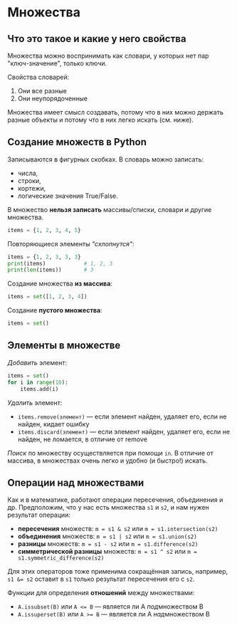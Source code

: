# Множества

## Что это такое и какие у него свойства
Множества можно воспринимать как словари, у которых нет пар "ключ-значение", только ключи.

Свойства словарей:
1. Они все разные
2. Они неупорядоченные

Множества имеет смысл создавать, потому что в них можно держать разные объекты и потому что в них легко искать (см. ниже).

## Создание множеств в Python
Записываются в фигурных скобках. В словарь можно записать:
* числа,
* строки,
* кортежи,
* логические значения True/False.

В множество __нельзя записать__ массивы/списки, словари и другие множества.

```python
items = {1, 2, 3, 4, 5}
```

Повторяющиеся элементы *"схлопнутся"*:
```python
items = {1, 2, 3, 3, 3}
print(items)            # 1, 2, 3
print(len(items))       # 3
```

Создание множества __из массива__: 
```python
items = set([1, 2, 3, 4])
```

Создание __пустого множества__:
```python
items = set()
```

## Элементы в множестве
*Добавить* элемент:
```python
items = set()
for i in range(10):
    items.add(i)
```

*Удалить* элемент:
* `items.remove(элемент)` — если элемент найден, удаляет его, если не найден, кидает ошибку
* `items.discard(элемент)` — если элемент найден, удаляет его, если не найден, не ломается, в отличие от remove

*Поиск* по множеству осуществляется при помощи `in`. В отличие от массива, в множествах очень легко и удобно (и быстро!) искать. 

## Операции над множествами

Как и в математике, работают операции пересечения, объединения и др. Предположим, что у нас есть множества `s1` и `s2`, и нам нужен результат операции:
* __пересечения__ множеств: `m = s1 & s2` или `m = s1.intersection(s2)`
* __объединения__ множеств: `m = s1 | s2` или `m = s1.union(s2)`
* __разницы__ множеств: `m = s1 - s2` или `m = s1.difference(s2)`
* __симметрической разницы__ множеств: `m = s1 ^ s2` или `m = s1.symmetric_difference(s2)`

Для этих операторов тоже применима сокращённая запись, например, `s1 &= s2` оставит в `s1` только результат пересечения его с `s2`.


Функции для определения __отношений__ между множествами:
* `A.issubset(B)` или `A <= B` — является ли А *под*множеством В
* `A.issuperset(B)` или `A >= B` — является ли А *над*множеством В